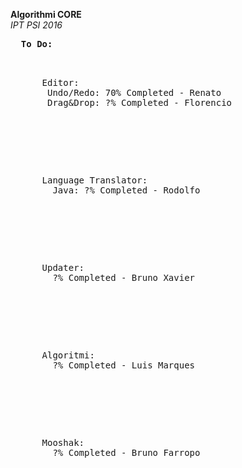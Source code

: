 <b>Algorithmi CORE</b><br>
<i>IPT PSI 2016</i>

<pre>
  <lable><b>To Do:</b></lable>
  <p>
    &nbsp;&nbsp;Editor:
    &nbsp;&nbsp;&nbsp;Undo/Redo: 70% Completed - Renato
    &nbsp;&nbsp;&nbsp;Drag&Drop: ?% Completed - Florencio
  </p>
  
  <p>
    &nbsp;&nbsp;Language Translator:
    &nbsp;&nbsp;&nbsp; Java: ?% Completed - Rodolfo
  </p>
  
  <p>
    &nbsp;&nbsp;Updater:
    &nbsp;&nbsp;&nbsp; ?% Completed - Bruno Xavier
  </p>
  
  <p>
    &nbsp;&nbsp;Algoritmi:
    &nbsp;&nbsp;&nbsp; ?% Completed - Luis Marques
  </p>
  
  <p>
    &nbsp;&nbsp;Mooshak:
    &nbsp;&nbsp;&nbsp; ?% Completed - Bruno Farropo
  </p>
  
</pre>
